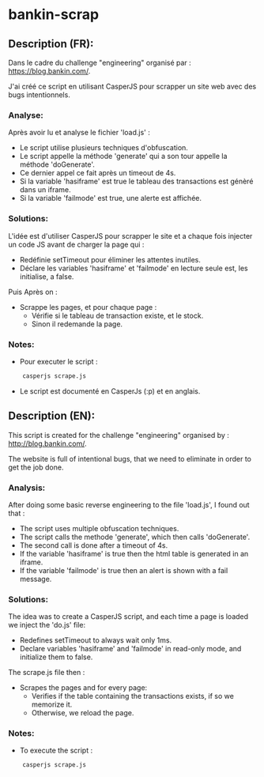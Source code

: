 # bankin-scrap

## Description (FR):

Dans le cadre du challenge "engineering" organisé par : https://blog.bankin.com/.

J'ai créé ce script en utilisant CasperJS pour scrapper un site web avec des bugs intentionnels.


### Analyse:

Après avoir lu et analyse le fichier 'load.js' :
* Le script utilise plusieurs techniques d'obfuscation.
* Le script appelle la méthode 'generate' qui a son tour appelle la méthode 'doGenerate'.
* Ce dernier appel ce fait après un timeout de 4s.
* Si la variable 'hasiframe' est true le tableau des transactions est génèré dans un iframe.
* Si la variable 'failmode' est true, une alerte est affichée.


### Solutions:

L'idée est d'utiliser CasperJS pour scrapper le site et a chaque fois injecter un code JS avant de charger la page qui :

* Redéfinie setTimeout pour éliminer les attentes inutiles.
* Déclare les variables 'hasiframe' et 'failmode' en lecture seule est, les initialise, a false.

Puis Après on :
* Scrappe les pages, et pour chaque page :
	- Vérifie si le tableau de transaction existe, et le stock.
	- Sinon il redemande la page.

### Notes:
* Pour executer le script :
``` bash
	casperjs scrape.js
```
* Le script est documenté en CasperJs (:p) et en anglais.


## Description (EN):

This script is created for the challenge "engineering" organised by : http://blog.bankin.com/.

The website is full of intentional bugs, that we need to eliminate in order to get the job done.


### Analysis:

After doing some basic reverse engineering to the file 'load.js', I found out that :
* The script uses multiple obfuscation techniques.
* The script calls the methode 'generate', which then calls 'doGenerate'.
* The second call is done after a timeout of 4s.
* If the variable 'hasiframe' is true then the html table is generated in an iframe.
* If the variable 'failmode' is true then an alert is shown with a fail message.


### Solutions:

The idea was to create a CasperJS script, and each time a page is loaded we inject the 'do.js' file:
* Redefines setTimeout to always wait only 1ms.
* Declare variables 'hasiframe' and 'failmode' in read-only mode, and initialize them to false.

The scrape.js file then :
* Scrapes the pages and for every page:
	- Verifies if the table containing the transactions exists, if so we memorize it.
	- Otherwise, we reload the page.

### Notes:
* To execute the script :
``` bash
	casperjs scrape.js
```
